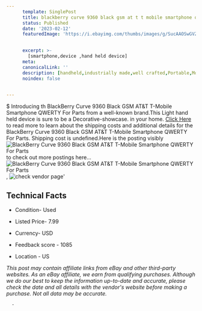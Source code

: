 ```yaml
---
      template: SinglePost
      title: blackberry curve 9360 black gsm at t t mobile smartphone qwerty for parts
      status: Published
      date: '2023-02-12'
      featuredImage: 'https://i.ebayimg.com/thumbs/images/g/SucAAOSwGVZj4P7E/s-l225.jpg'
       

      excerpt: >-
        [smartphone,device ,hand held device]
      meta:
      canonicalLink: ''
      description: [handheld,industrially made,well crafted,Portable,Mobile,Compact,Convenient,Lightweight,Maneuverable,Man-portable,Miniature,Carriable,Hand-held,Light,Holdable,Transportable,Mobile device,Pocket-sized,On-the-go,Wireless,Cordless,Compact size,Convenient size, smartphone,device ,hand held device]
      noindex: false
      

---
```

$
      Introducing th BlackBerry Curve 9360 Black GSM AT&T T-Mobile Smartphone QWERTY For Parts from a well-known brand.This Light hand held device is sure to be a Decorative-showcase. in your home. [Click Here](https://www.ebay.com/itm/255965697752?hash=item3b98be96d8%3Ag%3ASucAAOSwGVZj4P7E&mkevt=1&mkcid=1&mkrid=711-53200-19255-0&campid=%253CePNCampaignId%253E&customid=%253CreferenceId%253E&toolid=10049) to read more to learn about the shipping costs and additional details for the BlackBerry Curve 9360 Black GSM AT&T T-Mobile Smartphone QWERTY For Parts. Shipping cost is undefined.Here is the posting visibly ![BlackBerry Curve 9360 Black GSM AT&T T-Mobile Smartphone QWERTY For Parts](https://i.ebayimg.com/thumbs/images/g/SucAAOSwGVZj4P7E/s-l225.jpg) to check out more postings here... ![BlackBerry Curve 9360 Black GSM AT&T T-Mobile Smartphone QWERTY For Parts](https://i.ebayimg.com/images/g/SucAAOSwGVZj4P7E/s-l1200.jpg), ![check vendor page](https://origin-galleryplus.ebayimg.com/ws/web/255965697752_2_0_1/225x225.jpg,https://origin-galleryplus.ebayimg.com/ws/web/255965697752_3_0_1/225x225.jpg,https://origin-galleryplus.ebayimg.com/ws/web/255965697752_4_0_1/225x225.jpg,https://origin-galleryplus.ebayimg.com/ws/web/255965697752_5_0_1/225x225.jpg,https://origin-galleryplus.ebayimg.com/ws/web/255965697752_6_0_1/225x225.jpg,https://origin-galleryplus.ebayimg.com/ws/web/255965697752_7_0_1/225x225.jpg)'

      

 ## Technical Facts 



     
      

 - Condition- Used 


      

 - Listed Price- 7.99 


      

 - Currency- USD 


      

 - Feedback score - 1085 


      

 - Location - US 


      
      

 *_This post may contain affiliate links from eBay and other third-party websites. As an eBay affiliate, we earn from qualifying purchases. Although we do our best to keep the information up-to-date and accurate, please check the date and all details with the vendor's website before making a purchase. Not all data may be accurate._*




      -
